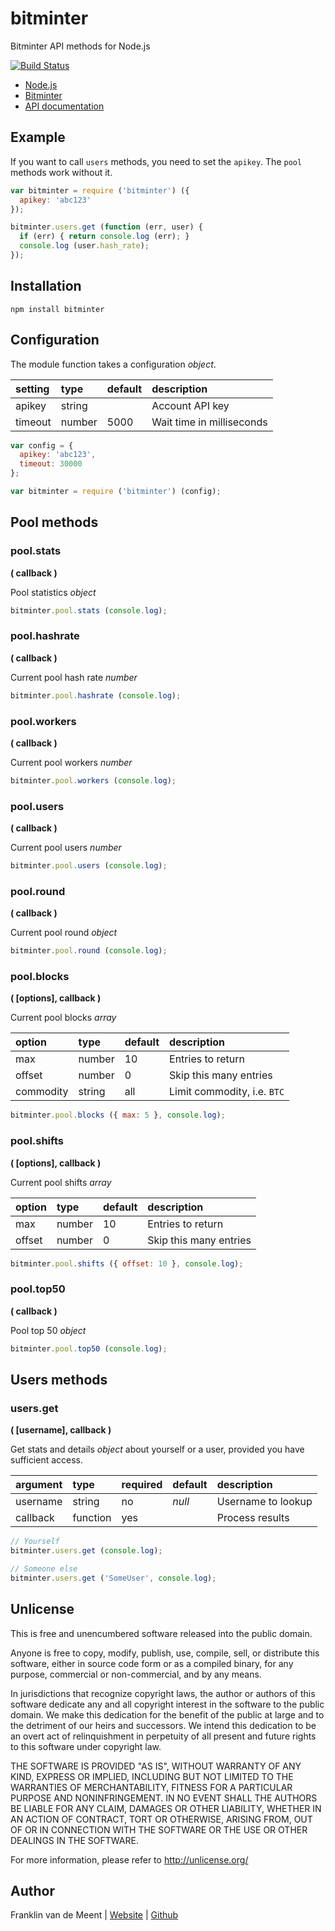 bitminter
=========

Bitminter API methods for Node.js

[![Build Status](https://travis-ci.org/fvdm/nodejs-bitminter.svg?branch=master)](https://travis-ci.org/fvdm/nodejs-bitminter)

* [Node.js](https://www.nodejs.org)
* [Bitminter](https://bitminter.com)
* [API documentation](https://bitminter.com/api)


Example
-------

If you want to call `users` methods,
you need to set the `apikey`.
The `pool` methods work without it.

```js
var bitminter = require ('bitminter') ({
  apikey: 'abc123'
});

bitminter.users.get (function (err, user) {
  if (err) { return console.log (err); }
  console.log (user.hash_rate);
});
```


Installation
------------

`npm install bitminter`


Configuration
-------------

The module function takes a configuration _object_.


setting | type   | default | description
:-------|:-------|:--------|:---------------
apikey  | string |         | Account API key
timeout | number | 5000    | Wait time in milliseconds


```js
var config = {
  apikey: 'abc123',
  timeout: 30000
};

var bitminter = require ('bitminter') (config);
```


Pool methods
------------

### pool.stats
**( callback )**

Pool statistics _object_

```js
bitminter.pool.stats (console.log);
```


### pool.hashrate
**( callback )**

Current pool hash rate _number_

```js
bitminter.pool.hashrate (console.log);
```


### pool.workers
**( callback )**

Current pool workers _number_

```js
bitminter.pool.workers (console.log);
```


### pool.users
**( callback )**

Current pool users _number_

```js
bitminter.pool.users (console.log);
```


### pool.round
**( callback )**

Current pool round _object_

```js
bitminter.pool.round (console.log);
```


### pool.blocks
**( [options], callback )**

Current pool blocks _array_


option    | type   | default | description
:---------|:-------|:--------|:---------------------------
max       | number | 10      | Entries to return
offset    | number | 0       | Skip this many entries
commodity | string | all     | Limit commodity, i.e. `BTC`


```js
bitminter.pool.blocks ({ max: 5 }, console.log);
```


### pool.shifts
**( [options], callback )**

Current pool shifts _array_


option | type   | default | description
:------|:-------|:--------|:----------------------
max    | number | 10      | Entries to return
offset | number | 0       | Skip this many entries


```js
bitminter.pool.shifts ({ offset: 10 }, console.log);
```


### pool.top50
**( callback )**

Pool top 50 _object_

```js
bitminter.pool.top50 (console.log);
```


Users methods
-------------

### users.get
**( [username], callback )**

Get stats and details _object_ about yourself or a user,
provided you have sufficient access.


argument | type     | required | default | description
:--------|:---------|:---------|:--------|:----------------------
username | string   | no       | _null_  | Username to lookup
callback | function | yes      |         | Process results


```js
// Yourself
bitminter.users.get (console.log);

// Someone else
bitminter.users.get ('SomeUser', console.log);
```


Unlicense
---------

This is free and unencumbered software released into the public domain.

Anyone is free to copy, modify, publish, use, compile, sell, or
distribute this software, either in source code form or as a compiled
binary, for any purpose, commercial or non-commercial, and by any
means.

In jurisdictions that recognize copyright laws, the author or authors
of this software dedicate any and all copyright interest in the
software to the public domain. We make this dedication for the benefit
of the public at large and to the detriment of our heirs and
successors. We intend this dedication to be an overt act of
relinquishment in perpetuity of all present and future rights to this
software under copyright law.

THE SOFTWARE IS PROVIDED "AS IS", WITHOUT WARRANTY OF ANY KIND,
EXPRESS OR IMPLIED, INCLUDING BUT NOT LIMITED TO THE WARRANTIES OF
MERCHANTABILITY, FITNESS FOR A PARTICULAR PURPOSE AND NONINFRINGEMENT.
IN NO EVENT SHALL THE AUTHORS BE LIABLE FOR ANY CLAIM, DAMAGES OR
OTHER LIABILITY, WHETHER IN AN ACTION OF CONTRACT, TORT OR OTHERWISE,
ARISING FROM, OUT OF OR IN CONNECTION WITH THE SOFTWARE OR THE USE OR
OTHER DEALINGS IN THE SOFTWARE.

For more information, please refer to <http://unlicense.org/>


Author
------

Franklin van de Meent
| [Website](https://frankl.in)
| [Github](https://github.com/fvdm)
